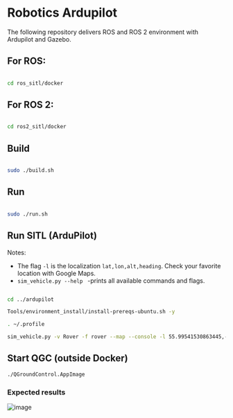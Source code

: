 # Robotics Ardupilot

The following repository delivers ROS and ROS 2 environment with Ardupilot and Gazebo.

## For ROS:

```bash

cd ros_sitl/docker

```

## For ROS 2:

```bash

cd ros2_sitl/docker

```


## Build

```bash

sudo ./build.sh

```


## Run

```bash

sudo ./run.sh

```


## Run SITL (ArduPilot)

Notes:
  
- The flag ```-l``` is the localization ```lat,lon,alt,heading```. Check your favorite location with Google Maps.
- ```sim_vehicle.py --help ``` -prints all available commands and flags.


```bash

cd ../ardupilot

Tools/environment_install/install-prereqs-ubuntu.sh -y

. ~/.profile

sim_vehicle.py -v Rover -f rover --map --console -l 55.99541530863445,-3.3010225004910683,0,0

```

## Start QGC (outside Docker)


```bash
./QGroundControl.AppImage
```

### Expected results

![image](https://github.com/user-attachments/assets/5860e198-c270-4207-a68b-8cceb2c6b3ac)

